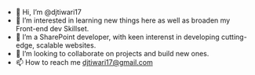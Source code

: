 - 👋 Hi, I’m @djtiwari17
- 👀 I’m interested in learning new things here as well as broaden my Front-end dev Skillset.
- 🌱 I’m a SharePoint developer, with keen interenst in developing cutting-edge, scalable websites.
- 💞️ I’m looking to collaborate on projects and build new ones.
- 📫 How to reach me djtiwari17@gmail.com

<!---
djtiwari17/djtiwari17 is a ✨ special ✨ repository because its `README.md` (this file) appears on your GitHub profile.
You can click the Preview link to take a look at your changes.
--->
